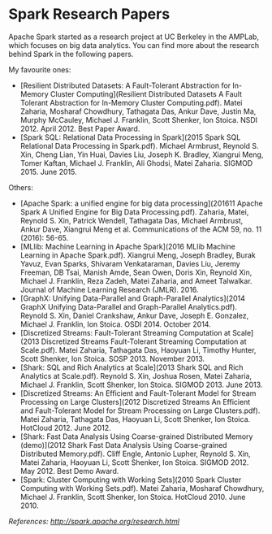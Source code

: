 # Spark Research Papers
Apache Spark started as a research project at UC Berkeley in the AMPLab, which focuses on big data analytics. You can find more about the research behind Spark in the following papers.

My favourite ones:

* [Resilient Distributed Datasets: A Fault-Tolerant Abstraction for In-Memory Cluster Computing](Resilient Distributed Datasets A Fault Tolerant Abstraction for In-Memory Cluster Computing.pdf). Matei Zaharia, Mosharaf Chowdhury, Tathagata Das, Ankur Dave, Justin Ma, Murphy McCauley, Michael J. Franklin, Scott Shenker, Ion Stoica. NSDI 2012. April 2012. Best Paper Award.
* [Spark SQL: Relational Data Processing in Spark](2015 Spark SQL Relational Data Processing in Spark.pdf). Michael Armbrust, Reynold S. Xin, Cheng Lian, Yin Huai, Davies Liu, Joseph K. Bradley, Xiangrui Meng, Tomer Kaftan, Michael J. Franklin, Ali Ghodsi, Matei Zaharia. SIGMOD 2015. June 2015.

Others:

* [Apache Spark: a unified engine for big data processing](201611 Apache Spark A Unified Engine for Big Data Processing.pdf). Zaharia, Matei, Reynold S. Xin, Patrick Wendell, Tathagata Das, Michael Armbrust, Ankur Dave, Xiangrui Meng et al. Communications of the ACM 59, no. 11 (2016): 56-65.
* [MLlib: Machine Learning in Apache Spark](2016 MLlib Machine Learning in Apache Spark.pdf). Xiangrui Meng, Joseph Bradley, Burak Yavuz, Evan Sparks, Shivaram Venkataraman, Davies Liu, Jeremy Freeman, DB Tsai, Manish Amde, Sean Owen, Doris Xin, Reynold Xin, Michael J. Franklin, Reza Zadeh, Matei Zaharia, and Ameet Talwalkar. Journal of Machine Learning Research (JMLR). 2016.
* [GraphX: Unifying Data-Parallel and Graph-Parallel Analytics](2014 GraphX Unifying Data-Parallel and Graph-Parallel Analytics.pdf). Reynold S. Xin, Daniel Crankshaw, Ankur Dave, Joseph E. Gonzalez, Michael J. Franklin, Ion Stoica. OSDI 2014. October 2014.
* [Discretized Streams: Fault-Tolerant Streaming Computation at Scale](2013 Discretized Streams Fault-Tolerant Streaming Computation at Scale.pdf). Matei Zaharia, Tathagata Das, Haoyuan Li, Timothy Hunter, Scott Shenker, Ion Stoica. SOSP 2013. November 2013.
* [Shark: SQL and Rich Analytics at Scale](2013 Shark SQL and Rich Analytics at Scale.pdf). Reynold S. Xin, Joshua Rosen, Matei Zaharia, Michael J. Franklin, Scott Shenker, Ion Stoica. SIGMOD 2013. June 2013.
* [Discretized Streams: An Efficient and Fault-Tolerant Model for Stream Processing on Large Clusters](2012 Discretized Streams An Efficient and Fault-Tolerant Model for Stream Processing on Large Clusters.pdf). Matei Zaharia, Tathagata Das, Haoyuan Li, Scott Shenker, Ion Stoica. HotCloud 2012. June 2012.
* [Shark: Fast Data Analysis Using Coarse-grained Distributed Memory (demo)](2012 Shark Fast Data Analysis Using Coarse-grained Distributed Memory.pdf). Cliff Engle, Antonio Lupher, Reynold S. Xin, Matei Zaharia, Haoyuan Li, Scott Shenker, Ion Stoica. SIGMOD 2012. May 2012. Best Demo Award.
* [Spark: Cluster Computing with Working Sets](2010 Spark Cluster Computing with Working Sets.pdf). Matei Zaharia, Mosharaf Chowdhury, Michael J. Franklin, Scott Shenker, Ion Stoica. HotCloud 2010. June 2010.

*References: http://spark.apache.org/research.html*



